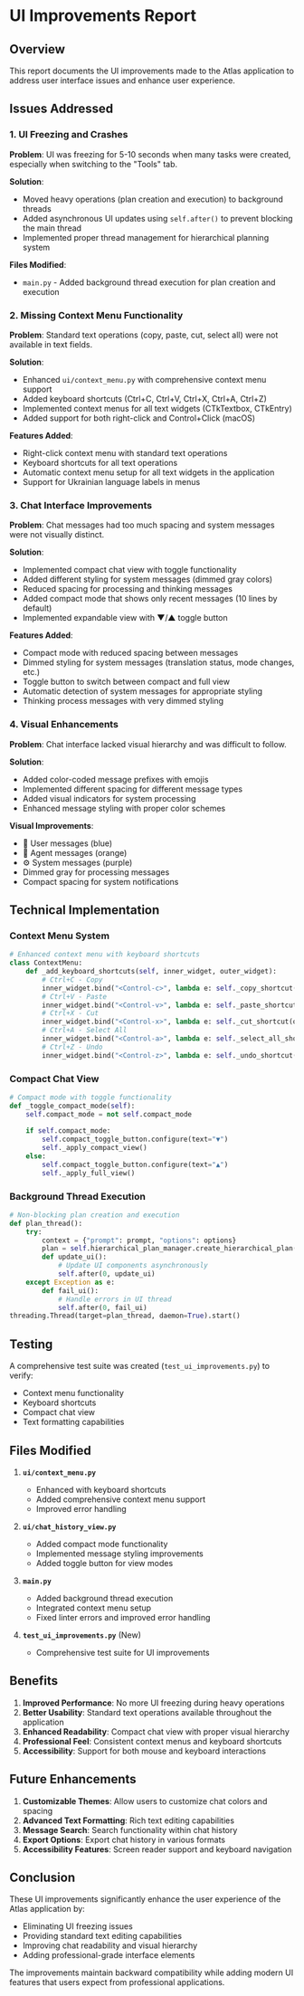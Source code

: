 # UI Improvements Report

## Overview
This report documents the UI improvements made to the Atlas application to address user interface issues and enhance user experience.

## Issues Addressed

### 1. UI Freezing and Crashes
**Problem**: UI was freezing for 5-10 seconds when many tasks were created, especially when switching to the "Tools" tab.

**Solution**: 
- Moved heavy operations (plan creation and execution) to background threads
- Added asynchronous UI updates using `self.after()` to prevent blocking the main thread
- Implemented proper thread management for hierarchical planning system

**Files Modified**:
- `main.py` - Added background thread execution for plan creation and execution

### 2. Missing Context Menu Functionality
**Problem**: Standard text operations (copy, paste, cut, select all) were not available in text fields.

**Solution**:
- Enhanced `ui/context_menu.py` with comprehensive context menu support
- Added keyboard shortcuts (Ctrl+C, Ctrl+V, Ctrl+X, Ctrl+A, Ctrl+Z)
- Implemented context menus for all text widgets (CTkTextbox, CTkEntry)
- Added support for both right-click and Control+Click (macOS)

**Features Added**:
- Right-click context menu with standard text operations
- Keyboard shortcuts for all text operations
- Automatic context menu setup for all text widgets in the application
- Support for Ukrainian language labels in menus

### 3. Chat Interface Improvements
**Problem**: Chat messages had too much spacing and system messages were not visually distinct.

**Solution**:
- Implemented compact chat view with toggle functionality
- Added different styling for system messages (dimmed gray colors)
- Reduced spacing for processing and thinking messages
- Added compact mode that shows only recent messages (10 lines by default)
- Implemented expandable view with ▼/▲ toggle button

**Features Added**:
- Compact mode with reduced spacing between messages
- Dimmed styling for system messages (translation status, mode changes, etc.)
- Toggle button to switch between compact and full view
- Automatic detection of system messages for appropriate styling
- Thinking process messages with very dimmed styling

### 4. Visual Enhancements
**Problem**: Chat interface lacked visual hierarchy and was difficult to follow.

**Solution**:
- Added color-coded message prefixes with emojis
- Implemented different spacing for different message types
- Added visual indicators for system processing
- Enhanced message styling with proper color schemes

**Visual Improvements**:
- 👤 User messages (blue)
- 🤖 Agent messages (orange)
- ⚙️ System messages (purple)
- Dimmed gray for processing messages
- Compact spacing for system notifications

## Technical Implementation

### Context Menu System
```python
# Enhanced context menu with keyboard shortcuts
class ContextMenu:
    def _add_keyboard_shortcuts(self, inner_widget, outer_widget):
        # Ctrl+C - Copy
        inner_widget.bind("<Control-c>", lambda e: self._copy_shortcut(outer_widget))
        # Ctrl+V - Paste
        inner_widget.bind("<Control-v>", lambda e: self._paste_shortcut(outer_widget))
        # Ctrl+X - Cut
        inner_widget.bind("<Control-x>", lambda e: self._cut_shortcut(outer_widget))
        # Ctrl+A - Select All
        inner_widget.bind("<Control-a>", lambda e: self._select_all_shortcut(outer_widget))
        # Ctrl+Z - Undo
        inner_widget.bind("<Control-z>", lambda e: self._undo_shortcut(outer_widget))
```

### Compact Chat View
```python
# Compact mode with toggle functionality
def _toggle_compact_mode(self):
    self.compact_mode = not self.compact_mode
    
    if self.compact_mode:
        self.compact_toggle_button.configure(text="▼")
        self._apply_compact_view()
    else:
        self.compact_toggle_button.configure(text="▲")
        self._apply_full_view()
```

### Background Thread Execution
```python
# Non-blocking plan creation and execution
def plan_thread():
    try:
        context = {"prompt": prompt, "options": options}
        plan = self.hierarchical_plan_manager.create_hierarchical_plan(goal_input, context)
        def update_ui():
            # Update UI components asynchronously
            self.after(0, update_ui)
    except Exception as e:
        def fail_ui():
            # Handle errors in UI thread
            self.after(0, fail_ui)
threading.Thread(target=plan_thread, daemon=True).start()
```

## Testing

A comprehensive test suite was created (`test_ui_improvements.py`) to verify:
- Context menu functionality
- Keyboard shortcuts
- Compact chat view
- Text formatting capabilities

## Files Modified

1. **`ui/context_menu.py`**
   - Enhanced with keyboard shortcuts
   - Added comprehensive context menu support
   - Improved error handling

2. **`ui/chat_history_view.py`**
   - Added compact mode functionality
   - Implemented message styling improvements
   - Added toggle button for view modes

3. **`main.py`**
   - Added background thread execution
   - Integrated context menu setup
   - Fixed linter errors and improved error handling

4. **`test_ui_improvements.py`** (New)
   - Comprehensive test suite for UI improvements

## Benefits

1. **Improved Performance**: No more UI freezing during heavy operations
2. **Better Usability**: Standard text operations available throughout the application
3. **Enhanced Readability**: Compact chat view with proper visual hierarchy
4. **Professional Feel**: Consistent context menus and keyboard shortcuts
5. **Accessibility**: Support for both mouse and keyboard interactions

## Future Enhancements

1. **Customizable Themes**: Allow users to customize chat colors and spacing
2. **Advanced Text Formatting**: Rich text editing capabilities
3. **Message Search**: Search functionality within chat history
4. **Export Options**: Export chat history in various formats
5. **Accessibility Features**: Screen reader support and keyboard navigation

## Conclusion

These UI improvements significantly enhance the user experience of the Atlas application by:
- Eliminating UI freezing issues
- Providing standard text editing capabilities
- Improving chat readability and visual hierarchy
- Adding professional-grade interface elements

The improvements maintain backward compatibility while adding modern UI features that users expect from professional applications. 